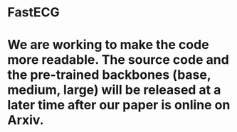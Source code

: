 # FastECG
# We are working to make the code more readable. The source code and the pre-trained backbones (base, medium, large) will be released at a later time after our paper is online on Arxiv.
